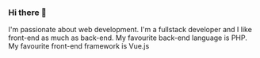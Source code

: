 ### Hi there 👋
I'm passionate about web development. I'm a fullstack developer and I like front-end as much as back-end. My favourite back-end language is PHP. My favourite front-end framework is Vue.js

<!--
**fderbali/fderbali** is a ✨ _special_ ✨ repository because its `README.md` (this file) appears on your GitHub profile.

Here are some ideas to get you started:

- 🔭 I’m currently working on ...
- 🌱 I’m currently learning ...
- 👯 I’m looking to collaborate on ...
- 🤔 I’m looking for help with ...
- 💬 Ask me about ...
- 📫 How to reach me: ...
- 😄 Pronouns: ...
- ⚡ Fun fact: ...
-->
